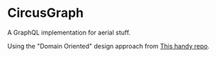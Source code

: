 # CircusGraph

A GraphQL implementation for aerial stuff.

Using the "Domain Oriented" design approach from [This handy repo](https://github.com/betaflag/graphql-server-scaffolding).
